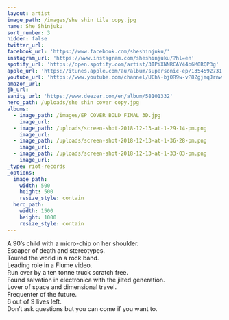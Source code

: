 ```yaml
---
layout: artist
image_path: /images/she shin tile copy.jpg
name: She Shinjuku
sort_number: 3
hidden: false
twitter_url:
facebook_url: 'https://www.facebook.com/sheshinjuku/'
instagram_url: 'https://www.instagram.com/sheshinjuku/?hl=en'
spotify_url: 'https://open.spotify.com/artist/3IPiXNNRCAY44b6M0RQP3g'
apple_url: 'https://itunes.apple.com/au/album/supersonic-ep/1354592731'
youtube_url: 'https://www.youtube.com/channel/UChN-bjOR9w-vP8ZgjmqJrnw'
amazon_url:
jb_url:
sanity_url: 'https://www.deezer.com/en/album/58101332'
hero_path: /uploads/she shin cover copy.jpg
albums:
  - image_path: /images/EP COVER BOLD FINAL 3D.jpg
    image_url:
  - image_path: /uploads/screen-shot-2018-12-13-at-1-29-14-pm.png
    image_url:
  - image_path: /uploads/screen-shot-2018-12-13-at-1-36-28-pm.png
    image_url:
  - image_path: /uploads/screen-shot-2018-12-13-at-1-33-03-pm.png
    image_url:
_type: riot-records
_options:
  image_path:
    width: 500
    height: 500
    resize_style: contain
  hero_path:
    width: 1500
    height: 1000
    resize_style: contain
---
```


A 90’s child with a micro-chip on her shoulder.<br>Escaper of death and stereotypes.<br>Toured the world in a rock band.<br>Leading role in a Flume video.<br>Run over by a ten tonne truck scratch free.<br>Found salvation in electronica with the jilted generation.<br>Lover of space and dimensional travel.<br>Frequenter of the future.<br>6 out of 9 lives left.<br>Don’t ask questions but you can come if you want to.